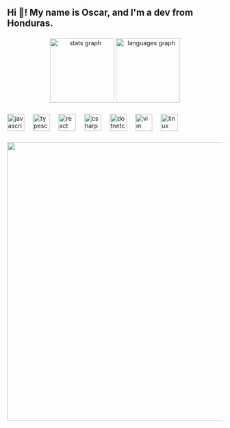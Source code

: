 <h2 align="left">Hi 👋! My name is Oscar, and I'm a dev from Honduras.</h2>

###

<div align="center">
  <img src="https://github-readme-stats.vercel.app/api?username=OsqY&hide_title=false&hide_rank=false&show_icons=true&include_all_commits=true&count_private=true&disable_animations=false&theme=rose_pine&locale=en&hide_border=true" height="150" alt="stats graph"  />
  <img src="https://github-readme-stats.vercel.app/api/top-langs?username=OsqY&locale=en&hide_title=false&layout=compact&card_width=320&langs_count=4&theme=rose_pine&hide_border=true" height="150" alt="languages graph"  />
</div>

###



###

<div align="left">
  <img src="https://cdn.jsdelivr.net/gh/devicons/devicon/icons/javascript/javascript-original.svg" height="40" alt="javascript logo"  />
    <img width="12" />
  <img src="https://cdn.jsdelivr.net/gh/devicons/devicon/icons/typescript/typescript-original.svg" height="40" alt="typescript logo"  />  
  <img width="12" />
  <img src="https://cdn.jsdelivr.net/gh/devicons/devicon/icons/react/react-original.svg" height="40" alt="react logo"  />
    <img width="12" />
  <img src="https://cdn.jsdelivr.net/gh/devicons/devicon/icons/csharp/csharp-original.svg" height="40" alt="csharp logo"  />
    <img width="12" />
  <img src="https://cdn.jsdelivr.net/gh/devicons/devicon/icons/dotnetcore/dotnetcore-original.svg" height="40" alt="dotnetcore logo"  />
    <img width="12" />
  <img src="https://cdn.jsdelivr.net/gh/devicons/devicon/icons/vim/vim-original.svg" height="40" alt="vim logo"  />
    <img width="12" />
  <img src="https://cdn.jsdelivr.net/gh/devicons/devicon/icons/linux/linux-original.svg" height="40" alt="linux logo"  />
</div>

###
<img align="right" height="650" width="650" src="https://i.giphy.com/media/v1.Y2lkPTc5MGI3NjExZXg4ZjNwajh5cW55ZnE3NW04Z2hsbXNqMDg0MjJmYnBvMzdoYXlsZSZlcD12MV9pbnRlcm5hbF9naWZfYnlfaWQmY3Q9Zw/37skPnk5EQE50QnNuH/giphy.gif"  />

###
